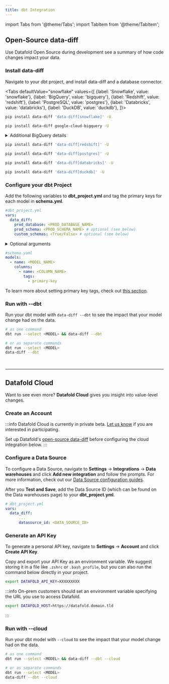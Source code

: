 ```yaml
---
title: dbt Integration
---
```

import Tabs from '@theme/Tabs';
import TabItem from '@theme/TabItem';

## Open-Source data-diff

Use Datafold Open Source during development see a summary of how code changes impact your data.

### Install data-diff

Navigate to your dbt project, and install data-diff and a database connector.

<Tabs
  defaultValue="snowflake"
  values={[
    {label: 'Snowflake', value: 'snowflake'},
    {label: 'BigQuery', value: 'bigquery'},
    {label: 'Redshift', value: 'redshift'},
    {label: 'PostgreSQL', value: 'postgres'},
    {label: 'Databricks', value: 'databricks'},
    {label: 'DuckDB', value: 'duckdb'},
  ]}>
  <TabItem value="snowflake">

  ```zsh
  pip install data-diff 'data-diff[snowflake]' -U
  ```

  </TabItem>
  <TabItem value="bigquery">

  ```zsh
  pip install data-diff google-cloud-bigquery -U
  ```
  <details>
    <summary>Additional BigQuery details</summary>
    Only dbt projects that use the <a href="https://docs.getdbt.com/reference/warehouse-setups/bigquery-setup#oauth-via-gcloud">OAuth via gcloud</a> connection method are currently supported.
    <br/> <br/>
    For example, run: <br/> <code>gcloud auth application-default login</code> <br/>
    <br/>
    Before running: <br/> <code>dbt run --select &lt;MODEL&gt; && data-diff --dbt</code> <br/>
  </details>

  </TabItem>
  <TabItem value="redshift">

  ```zsh
  pip install data-diff 'data-diff[redshift]' -U
  ```

  </TabItem>
  <TabItem value="postgres">

  ```zsh
  pip install data-diff 'data-diff[postgres]' -U
  ```

  </TabItem>
  <TabItem value="databricks">

  ```zsh
  pip install data-diff 'data-diff[databricks]' -U
  ```

  </TabItem>
  <TabItem value="duckdb">

  ```zsh
  pip install data-diff 'data-diff[duckdb]' -U
  ```

  </TabItem>
</Tabs>

### Configure your dbt Project

Add the following variables to **dbt_project.yml** and tag the primary keys for each model in **schema.yml**. 

  ```yaml
  #dbt_project.yml
  vars:
    data_diff:
      prod_database: <PROD_DATABASE_NAME>
      prod_schema: <PROD_SCHEMA_NAME> # optional (see below)
      custom_schemas: <True/False> # optional (see below)
  ``` 
  
  <details>
    <summary>Optional arguments</summary>
    <b>Schema Environments:</b> <br/>
    If you utilize schema environments, including <a href="https://docs.getdbt.com/docs/build/custom-schemas">custom schemas</a> (default dbt behavior), set the vars like the example below:
    <br/> <code>
    vars:<br/>
    &nbsp;&nbsp;data_diff:<br/>
    &nbsp;&nbsp;&nbsp;&nbsp;prod_database: PROD_DATABASE_NAME<br/>
    &nbsp;&nbsp;&nbsp;&nbsp;prod_schema: PROD_SCHEMA_NAME
    </code>
    Then the path to the prod model will rendered in one of two ways per model.<br/><br/>
    When the model has a custom schema:<br/>
    <b><i>&nbsp;&nbsp;&lt;prod_database&gt;.&lt;prod_schema&gt;_&lt;custom_schema&gt;.&lt;model&gt;</i></b><br/>
    Otherwise:<br/>
    <b><i>&nbsp;&nbsp;&lt;prod_database&gt;.&lt;prod_schema&gt;.&lt;model&gt;</i></b><br/><br/>
    You can add <b><i>custom_schemas: False</i></b> to force the path to use <b><i>&lt;prod_schema&gt;</i></b> every time, but this is an unlikely scenario.
    <br/>
    <br/>
    <b>Database Environments:</b> <br/>
    If you have modified the default dbt behavior in order to use databases as environments (prod_db, pr_db, dev_db), and each of those dbs have the same schemas, set the vars like the example below:
    <br/> <code>
    vars:<br/>
    &nbsp;&nbsp;data_diff:<br/>
    &nbsp;&nbsp;&nbsp;&nbsp;prod_database: PROD_DATABASE_NAME<br/>
    &nbsp;&nbsp;&nbsp;&nbsp;custom_schemas: False
    </code>
    Then the path to the prod model will always be:<br/>
    <b><i>&nbsp;&nbsp;&lt;prod_database&gt;.&lt;same_schema_as_dev_model&gt;.&lt;model&gt;</i></b><br/>
  </details>

  ```yaml
  #schema.yaml
  models:
    - name: <MODEL_NAME>
      columns:
        - name: <COLUMN_NAME>
          tags:
            - primary-key
  ```
  To learn more about setting primary key tags, check out [this section](/integrations/orchestration/dbt_adv_config#primary-keys).

### Run with --dbt

Run your dbt model with `data-diff --dbt` to see the impact that your model change had on the data.
    
  ```bash
  # as one command
  dbt run --select <MODEL> && data-diff --dbt
  ```
  ```bash
  # or as separate commands
  dbt run --select <MODEL>
  data-diff --dbt
  ```

<br />

---


## Datafold Cloud

Want to see even more? **Datafold Cloud** gives you insight into value-level changes.

### Create an Account

:::info
Datafold Cloud is currently in private beta. [Let us know](mailto:support@datafold.com?subject=Interested%20in%20Cloud%20Beta) if you are interested in participating.

Set up Datafold's [open-source data-diff](/os_diff/dbt_integration#open-source-data-diff) before configuring the cloud integration below.
:::

<!-- Create a [Datafold account](https://app.datafold.com/org-signup). -->

### Configure a Data Source

To configure a Data Source, navigate to **Settings** &rarr; **Integrations** &rarr; **Data warehouses** and click **Add new integration** and follow the prompts. For more information, check out our [Data Source configuration guides](/integrations/data_warehouses/dw_overview).

After you **Test and Save**, add the Data Source ID (which can be found on the Data warehouses page) to your **dbt_project.yml**.
    
  ```yaml
  # dbt_project.yml
  vars:
    data_diff:
        ...
        datasource_id: <DATA_SOURCE_ID>
  ```

### Generate an API Key

To generate a personal API key, navigate to **Settings** &rarr; **Account** and click **Create API Key**. 

Copy and export your API Key as an environment variable. We suggest storing it in a file like `.zshrc` or `.bash_profile`, but you can also run the command below directly in your project.

  ```bash
  export DATAFOLD_API_KEY=XXXXXXXXX
  ``` 

:::info
On-prem customers should set an environment variable specifying the URL you use to access Datafold.

  ```bash
  export DATAFOLD_HOST=https://datafold.domain.tld
  ``` 
:::

### Run with --cloud

Run your dbt model with `--cloud` to see the impact that your model change had on the data.
    
  ```bash
  # as one command
  dbt run --select <MODEL> && data-diff --dbt --cloud
  ```
  ```bash
  # or as separate commands
  dbt run --select <MODEL>
  data-diff --dbt --cloud
  ```